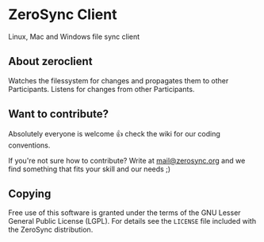 # ZeroSync Client

Linux, Mac and Windows file sync client

## About zeroclient

Watches the filessystem for changes and propagates them to other Participants. Listens for changes from other Participants.


## Want to contribute?

Absolutely everyone is welcome :+1: check the wiki for our coding conventions.

If you're not sure how to contribute? Write at mail@zerosync.org and we find something that fits your skill and our needs ;)

## Copying

Free use of this software is granted under the terms of the GNU Lesser General
Public License (LGPL). For details see the `LICENSE` file included with the ZeroSync distribution.
